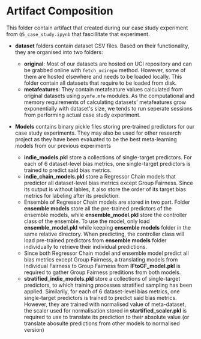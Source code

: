 # Artifact Composition

This folder contain artifact that created during our case study experiment from `Q5_case_study.ipynb` that fascillitate that experiment.

- **dataset** folders contain dataset CSV files. Based on their functionality, they are organised into two folders:
    - **original**: Most of our datasets are hosted on UCI repository and can be grabbed online with `fetch_ucirepo` method. However, some of them are hosted elsewhere and needs to be loaded locally. This folder contain all datasets that require to be loaded from disk.
    - **metafeatures**: They contain metafeature values calculated from original datasets using `pymfe.mfe` modules. As the computational and memory requirements of calculating datasets' metafeatures grow exponentially with dataset's size, we tends to run seperate sessions from performing actual case study experiment.

- **Models** contains binary pickle files storing pre-trained predictors for our case study experiments. They may also be used for other research project as they have been evaluated to be the best meta-learning models from our previous experiments
    - **indie_models.pkl** store a collections of single-target predictors. For each of 6 dataset-level bias metrics, one single-target predictors is trained to predict said bias metrics.
    - **indie_chain_models.pkl** store a Regressor Chain models that predictor all dataset-level bias metrics except Group Fairness. Since its output is without lables, it also store the order of its target bias metrics for labeling after its prediction.
    - Ensemble of Regressor Chain models are stored in two part. Folder **ensemble models** store all the pre-trained predictors of the ensemble models, while **ensemble_model.pkl** store the controller class of the ensemble. To use the model, only load **ensemble_model.pkl** while keeping **ensemble models** folder in the same relative directory. When predicting, the controller class will load pre-trained predictors from **ensemble models** folder individually to retrieve their individual predictions.
    - Since both Regressor Chain model and ensemble model predict all bias metrics except Group Fairness, a translating models from Individual Fairness to Group Fairness from **IFtoGF_model.pkl** is required to gather Group Fairness preditions from both models. 
    - **stratified_indie_models.pkl** store a collections of single-target predictors, to which training processes stratified sampling has been applied. Similarily, for each of 6 dataset-level bias metrics, one single-target predictors is trained to predict said bias metrics. However, they are trained with normalised value of meta-dataset, the scaler used for normalisation stored in **startified_scaler.pkl** is required to use to translate its prediction to their absolute value (or translate abosulte predictions from other models to normalised version)